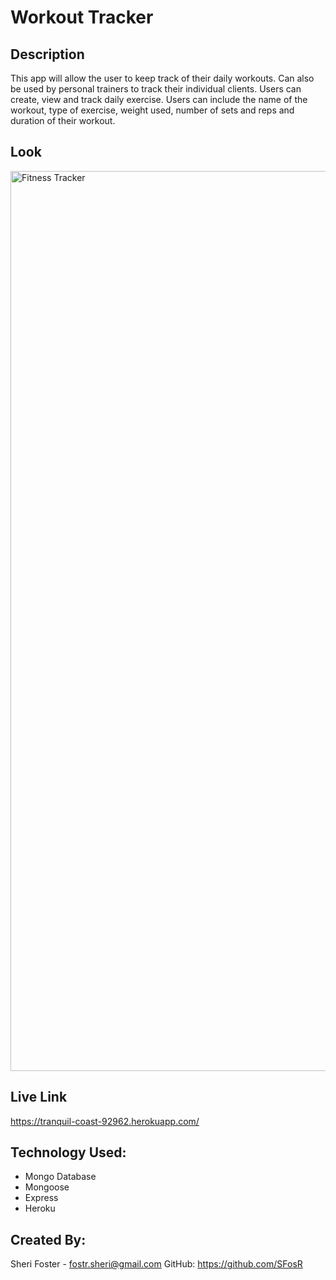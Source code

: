 # Workout Tracker

## Description

This app will allow the user to keep track of their daily workouts. Can also be used by personal trainers to track their individual clients. Users can create, view and track daily exercise. Users can include the name of the workout, type of exercise, weight used, number of sets and reps and duration of their workout. 

## Look

<img width="1440" alt="Fitness Tracker " src="https://user-images.githubusercontent.com/87589967/150057976-d6a9e094-a3e7-4771-99ac-b9079c544179.png">



## Live Link

https://tranquil-coast-92962.herokuapp.com/

## Technology Used:

* Mongo Database
* Mongoose
* Express 
* Heroku


## Created By:
Sheri Foster - fostr.sheri@gmail.com   GitHub: https://github.com/SFosR
